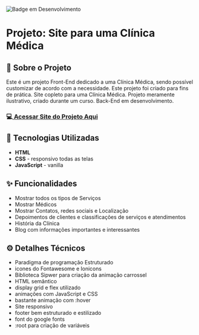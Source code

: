 ![Badge em Desenvolvimento](http://img.shields.io/static/v1?label=STATUS&message=EM%20DESENVOLVIMENTO&color=GREEN&style=for-the-badge) 

<h1>Projeto: Site para uma Clínica Médica</h1>

<h2>📌 Sobre o Projeto</h2>
<p>Este é um projeto Front-End dedicado a uma Clínica Médica, sendo possível customizar de acordo com a necessidade. Este projeto foi criado para fins de prática. Site copleto para uma Clínica Médica. Projeto meramente ilustrativo, criado durante um curso. Back-End em desenvolvimento.</p>

<h3>💻<a href="https://deangelleses.github.io/site_clinica_medica-HTML-CSS-JavaScript/" target="_blank"> Acessar Site do Projeto Aqui</a></h3>

<h2>🚀 Tecnologias Utilizadas</h2>
<ul>
  <li><b>HTML</b></li>
  <li><b>CSS</b> - responsivo todas as telas</li> 
  <li><b>JavaScript</b> - vanilla</li>
</ul>

<h2>✨ Funcionalidades</h2>
<ul>
  <li>Mostrar todos os tipos de Serviços</li>
  <li>Mostrar Médicos</li>
  <li>Mostrar Contatos, redes sociais e Localização</li>
  <li>Depoimentos de clientes e classificações de serviços e atendimentos</li>
  <li>História da Clínica</li>
  <li>Blog com informações importantes e interessantes</li>
</ul>

<h2>⚙️ Detalhes Técnicos</h2>
<ul>
  <li>Paradigma de programação Estruturado</li>
  <li>icones do Fontawesome e Ionicons</li>
  <li>Biblioteca Sipwer para criação da animação carrossel</li>
  <li>HTML semântico</li>
  <li>display grid e flex utilizado</li>
  <li>animações com JavaScript e CSS</li>
  <li>bastante animação com :hover</li>
  <li>Site responsivo</li>
  <li>footer bem estruturado e estilizado</li>
  <li>font do google fonts</li>
  <li>:root para criação de variáveis</li>
</ul>

